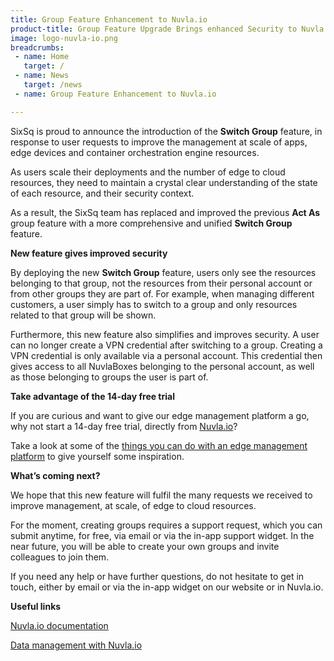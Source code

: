 ```yaml
---
title: Group Feature Enhancement to Nuvla.io
product-title: Group Feature Upgrade Brings enhanced Security to Nuvla.io Edge Management Platform
image: logo-nuvla-io.png
breadcrumbs:
 - name: Home
   target: /
 - name: News
   target: /news
 - name: Group Feature Enhancement to Nuvla.io

---
```


SixSq is proud to announce the introduction of the **Switch Group** feature, in response to user requests to improve the management at scale of apps, edge devices and container orchestration engine resources.

As users scale their deployments and the number of edge to cloud resources, they need to maintain a crystal clear understanding of the state of each resource, and their security context.

As a result, the SixSq team has replaced and improved the previous **Act As** group feature with a more comprehensive and unified **Switch Group** feature.

**New feature gives improved security**

By deploying the new **Switch Group** feature, users only see the resources belonging to that group, not the resources from their personal account or from other groups they are part of. For example, when managing different customers, a user simply has to switch to a group and only resources related to that group will be shown.

Furthermore, this new feature also simplifies and improves security. A user can no longer create a VPN credential after switching to a group. Creating a VPN credential is only available via a personal account. This credential then gives access to all NuvlaBoxes belonging to the personal account, as well as those belonging to groups the user is part of.

**Take advantage of the 14-day free trial**

If you are curious and want to give our edge management platform a go, why not start a 14-day free trial, directly from [Nuvla.io](https://nuvla.io/ui/sign-up)?

Take a look at some of the [things you can do with an edge management platform](https://youtu.be/Y8TjUnMfK3g) to give yourself some inspiration.

**What’s coming next?**

We hope that this new feature will fulfil the many requests we received to improve management, at scale, of edge to cloud resources.

For the moment, creating groups requires a support request, which you can submit anytime, for free, via email or via the in-app support widget. In the near future, you will be able to create your own groups and invite colleagues to join them.

If you need any help or have further questions, do not hesitate to get in touch, either by email or via the in-app widget on our website or in Nuvla.io.

**Useful links**

[Nuvla.io documentation](https://docs.nuvla.io/)

[Data management with Nuvla.io](https://media.sixsq.com/blog/data-management-with-nuvla.io) 

